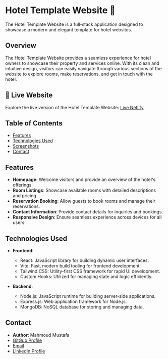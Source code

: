 # Hotel Template Website 🏨

The Hotel Template Website is a full-stack application designed to showcase a modern and elegant template for hotel websites.

## Overview

The Hotel Template Website provides a seamless experience for hotel owners to showcase their property and services online. With its clean and intuitive design, visitors can easily navigate through various sections of the website to explore rooms, make reservations, and get in touch with the hotel.

## 🌟 Live Website
Explore the live version of the Hotel Template Website: [Live Netlify](https://hotel-templete-webiste.netlify.app/)

## Table of Contents

- [Features](#features)
- [Technologies Used](#technologies-used)
- [Screenshots](#screenshots)
- [Contact](#contact)


## Features

- **Homepage**: Welcome visitors and provide an overview of the hotel's offerings.
- **Room Listings**: Showcase available rooms with detailed descriptions and pricing.
- **Reservation Booking**: Allow guests to book rooms and manage their reservations.
- **Contact Information**: Provide contact details for inquiries and bookings.
- **Responsive Design**: Ensure seamless experience across devices for all users.

## Technologies Used

- **Frontend**:
  - React: JavaScript library for building dynamic user interfaces.
  - Vite: Fast, modern build tooling for frontend development.
  - Tailwind CSS: Utility-first CSS framework for rapid UI development.
  - Custom Hooks: Utilized for managing state and logic efficiently.

- **Backend**:
  - Node.js: JavaScript runtime for building server-side applications.
  - Express.js: Web application framework for Node.js.
  - MongoDB: NoSQL database for storing and managing data.

## Contact

- **Author**: Mahmoud Mustafa
- [GitGub Profile](https://github.com/Mmostafa1999)
- [Email](mahmoud.mostafa4467@gmail.com)
- [LinkedIn Profile](https://www.linkedin.com/in/mahmoud-mustafa-642434188/)


